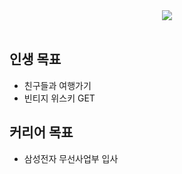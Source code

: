 <div align=center>
	<img src="https://capsule-render.vercel.app/api?type=cylinder&color=d1dfe8&height=170&section=header&text=나의%20목표&fontSize=90" />
</div><br>

## 인생 목표
* 친구들과 여행가기
* 빈티지 위스키 GET

## 커리어 목표
* 삼성전자 무선사업부 입사